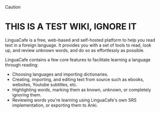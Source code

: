 >[!CAUTION]
> # THIS IS A TEST WIKI, IGNORE IT

LinguaCafe is a free, web-based and self-hosted platform to help you read text in a foreign language. It provides you with a set of tools to read, look up, and review unknown words, and do so as effortlessly as possible.

LinguaCafe contains a few core features to facilitate learning a language through reading:

- Choosing languages and importing dictionaries.
- Creating, importing, and editing text from source such as ebooks, websites, Youtube subtitles, etc.
- Highlighting words, marking them as known, unknown, or completely ignoring them.
- Reviewing words you're learning using LinguaCafe's own SRS implementation, or exporting them to Anki.